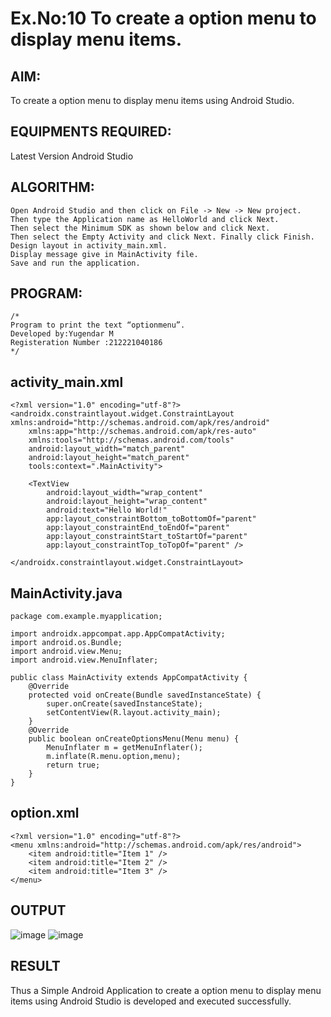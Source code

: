 # Ex.No:10 To create a option menu to display menu items.


## AIM:

To create a option menu to display menu items using Android Studio.

## EQUIPMENTS REQUIRED:

Latest Version Android Studio

## ALGORITHM:
```
Open Android Studio and then click on File -> New -> New project.
Then type the Application name as HelloWorld and click Next.
Then select the Minimum SDK as shown below and click Next.
Then select the Empty Activity and click Next. Finally click Finish.
Design layout in activity_main.xml.
Display message give in MainActivity file.
Save and run the application.
```

## PROGRAM:
```
/*
Program to print the text “optionmenu”.
Developed by:Yugendar M
Registeration Number :212221040186
*/
```
## activity_main.xml
```
<?xml version="1.0" encoding="utf-8"?>
<androidx.constraintlayout.widget.ConstraintLayout xmlns:android="http://schemas.android.com/apk/res/android"
    xmlns:app="http://schemas.android.com/apk/res-auto"
    xmlns:tools="http://schemas.android.com/tools"
    android:layout_width="match_parent"
    android:layout_height="match_parent"
    tools:context=".MainActivity">

    <TextView
        android:layout_width="wrap_content"
        android:layout_height="wrap_content"
        android:text="Hello World!"
        app:layout_constraintBottom_toBottomOf="parent"
        app:layout_constraintEnd_toEndOf="parent"
        app:layout_constraintStart_toStartOf="parent"
        app:layout_constraintTop_toTopOf="parent" />

</androidx.constraintlayout.widget.ConstraintLayout>
```
## MainActivity.java
```
package com.example.myapplication;

import androidx.appcompat.app.AppCompatActivity;
import android.os.Bundle;
import android.view.Menu;
import android.view.MenuInflater;

public class MainActivity extends AppCompatActivity {
    @Override
    protected void onCreate(Bundle savedInstanceState) {
        super.onCreate(savedInstanceState);
        setContentView(R.layout.activity_main);
    }
    @Override
    public boolean onCreateOptionsMenu(Menu menu) {
        MenuInflater m = getMenuInflater();
        m.inflate(R.menu.option,menu);
        return true;
    }
}
```
## option.xml
```
<?xml version="1.0" encoding="utf-8"?>
<menu xmlns:android="http://schemas.android.com/apk/res/android">
    <item android:title="Item 1" />
    <item android:title="Item 2" />
    <item android:title="Item 3" />
</menu>
```

## OUTPUT
![image](https://github.com/Naveen-154/Mobile-Application-Development/assets/114643271/eb63157d-bb26-49c6-a99f-0dfc3416ceba)
![image](https://github.com/Naveen-154/Mobile-Application-Development/assets/114643271/3a5a7ca3-ceb8-4591-9b11-addc01257f41)




## RESULT
Thus a Simple Android Application to create a option menu to display menu items using Android Studio is developed and executed successfully.
